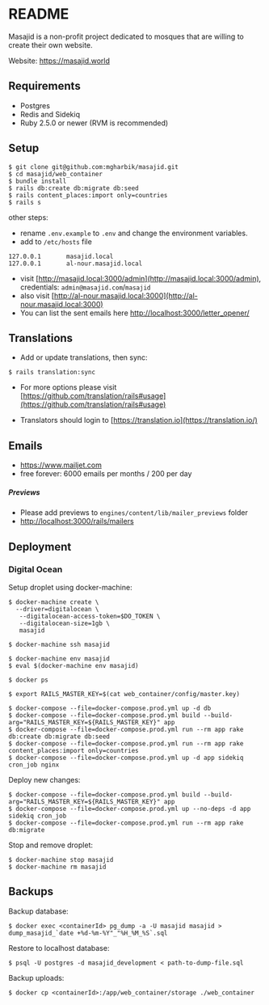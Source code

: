 # README

Masajid is a non-profit project dedicated to mosques that are willing to create their own website.

Website: https://masajid.world

## Requirements

- Postgres
- Redis and Sidekiq
- Ruby 2.5.0 or newer (RVM is recommended)

## Setup

```
$ git clone git@github.com:mgharbik/masajid.git
$ cd masajid/web_container
$ bundle install
$ rails db:create db:migrate db:seed
$ rails content_places:import only=countries
$ rails s
```

other steps:

- rename `.env.example` to `.env` and change the environment variables.
- add to `/etc/hosts` file
```
127.0.0.1       masajid.local
127.0.0.1       al-nour.masajid.local
```

- visit [http://masajid.local:3000/admin](http://masajid.local:3000/admin), credentials: `admin@masajid.com`/`masajid`
- also visit [http://al-nour.masajid.local:3000](http://al-nour.masajid.local:3000)
- You can list the sent emails here [http://localhost:3000/letter_opener/](http://localhost:3000/letter_opener)
## Translations

- Add or update translations, then sync:

```
$ rails translation:sync
```

- For more options please visit [https://github.com/translation/rails#usage](https://github.com/translation/rails#usage)

- Translators should login to [https://translation.io](https://translation.io/)

## Emails

- https://www.mailjet.com
- free forever: 6000 emails per months / 200 per day

##### Previews
- Please add previews to `engines/content/lib/mailer_previews` folder
- [http://localhost:3000/rails/mailers](http://localhost:3000/rails/mailers)

## Deployment

### Digital Ocean

Setup droplet using docker-machine:

```
$ docker-machine create \
  --driver=digitalocean \
   --digitalocean-access-token=$DO_TOKEN \
   --digitalocean-size=1gb \
   masajid

$ docker-machine ssh masajid

$ docker-machine env masajid
$ eval $(docker-machine env masajid)

$ docker ps

$ export RAILS_MASTER_KEY=$(cat web_container/config/master.key)

$ docker-compose --file=docker-compose.prod.yml up -d db
$ docker-compose --file=docker-compose.prod.yml build --build-arg="RAILS_MASTER_KEY=${RAILS_MASTER_KEY}" app
$ docker-compose --file=docker-compose.prod.yml run --rm app rake db:create db:migrate db:seed
$ docker-compose --file=docker-compose.prod.yml run --rm app rake content_places:import only=countries
$ docker-compose --file=docker-compose.prod.yml up -d app sidekiq cron_job nginx
```

Deploy new changes:

```
$ docker-compose --file=docker-compose.prod.yml build --build-arg="RAILS_MASTER_KEY=${RAILS_MASTER_KEY}" app
$ docker-compose --file=docker-compose.prod.yml up --no-deps -d app sidekiq cron_job
$ docker-compose --file=docker-compose.prod.yml run --rm app rake db:migrate
```

Stop and remove droplet:

```
$ docker-machine stop masajid
$ docker-machine rm masajid
```

## Backups

Backup database:

```
$ docker exec <containerId> pg_dump -a -U masajid masajid > dump_masajid_`date +%d-%m-%Y"_"%H_%M_%S`.sql
```

Restore to localhost database:

```
$ psql -U postgres -d masajid_development < path-to-dump-file.sql
```

Backup uploads:

```
$ docker cp <containerId>:/app/web_container/storage ./web_container
```
